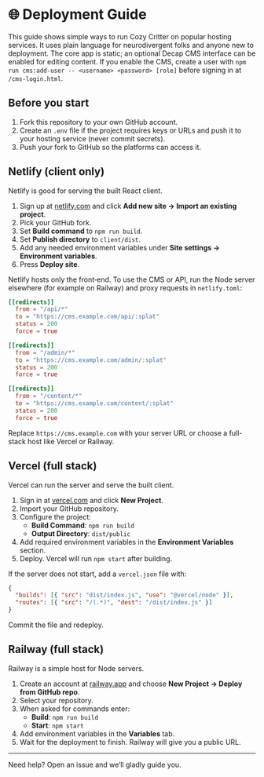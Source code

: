 # 🌐 Deployment Guide

This guide shows simple ways to run Cozy Critter on popular hosting services. It uses plain language for neurodivergent folks and anyone new to deployment.
The core app is static; an optional Decap CMS interface can be enabled for editing content. If you enable the CMS, create a user with `npm run cms:add-user -- <username> <password> [role]` before signing in at `/cms-login.html`.

## Before you start
1. Fork this repository to your own GitHub account.
2. Create an `.env` file if the project requires keys or URLs and push it to your hosting service (never commit secrets).
3. Push your fork to GitHub so the platforms can access it.

## Netlify (client only)
Netlify is good for serving the built React client.

1. Sign up at [netlify.com](https://netlify.com) and click **Add new site → Import an existing project**.
2. Pick your GitHub fork.
3. Set **Build command** to `npm run build`.
4. Set **Publish directory** to `client/dist`.
5. Add any needed environment variables under **Site settings → Environment variables**.
6. Press **Deploy site**.

Netlify hosts only the front‑end. To use the CMS or API, run the Node server elsewhere (for example on Railway) and proxy requests in `netlify.toml`:

```toml
[[redirects]]
  from = "/api/*"
  to = "https://cms.example.com/api/:splat"
  status = 200
  force = true

[[redirects]]
  from = "/admin/*"
  to = "https://cms.example.com/admin/:splat"
  status = 200
  force = true

[[redirects]]
  from = "/content/*"
  to = "https://cms.example.com/content/:splat"
  status = 200
  force = true
```

Replace `https://cms.example.com` with your server URL or choose a full-stack host like Vercel or Railway.

## Vercel (full stack)
Vercel can run the server and serve the built client.

1. Sign in at [vercel.com](https://vercel.com) and click **New Project**.
2. Import your GitHub repository.
3. Configure the project:
   - **Build Command**: `npm run build`
   - **Output Directory**: `dist/public`
4. Add required environment variables in the **Environment Variables** section.
5. Deploy. Vercel will run `npm start` after building.

If the server does not start, add a `vercel.json` file with:

```json
{
  "builds": [{ "src": "dist/index.js", "use": "@vercel/node" }],
  "routes": [{ "src": "/(.*)", "dest": "/dist/index.js" }]
}
```

Commit the file and redeploy.

## Railway (full stack)
Railway is a simple host for Node servers.

1. Create an account at [railway.app](https://railway.app) and choose **New Project → Deploy from GitHub repo**.
2. Select your repository.
3. When asked for commands enter:
   - **Build**: `npm run build`
   - **Start**: `npm start`
4. Add environment variables in the **Variables** tab.
5. Wait for the deployment to finish. Railway will give you a public URL.

---
Need help? Open an issue and we’ll gladly guide you.
